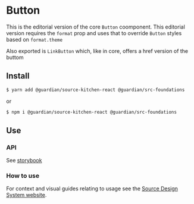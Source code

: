 # Button

This is the editorial version of the core `Button` coomponent. This editorial version
requires the `format` prop and uses that to override `Button` styles based on
`format.theme`

Also exported is `LinkButton` which, like in core, offers a href version of the buttom

## Install

```sh
$ yarn add @guardian/source-kitchen-react @guardian/src-foundations
```

or

```sh
$ npm i @guardian/source-kitchen-react @guardian/src-foundations
```

## Use

### API

See [storybook](https://guardian.github.io/source/?path=/docs/editorial-src-ed-button-button--playground)

### How to use

For context and visual guides relating to usage see the [Source Design System website](https://theguardian.design/2a1e5182b/p/435225-button).

